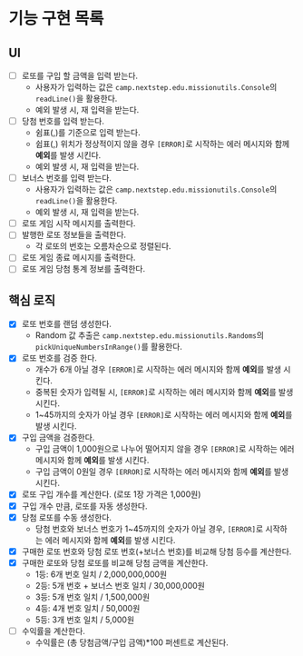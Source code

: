 # 기능 구현 목록
## UI
- [ ] 로또를 구입 할 금액을 입력 받는다.
  - 사용자가 입력하는 값은 `camp.nextstep.edu.missionutils.Console`의 `readLine()`을 활용한다.
  - 예외 발생 시, 재 입력을 받는다.
- [ ] 당첨 번호를 입력 받는다.
  - 쉼표(,)를 기준으로 입력 받는다.
  - 쉽표(,) 위치가 정상적이지 않을 경우 `[ERROR]`로 시작하는 에러 메시지와 함께 **예외**를 발생 시킨다.
  - 예외 발생 시, 재 입력을 받는다.
- [ ] 보너스 번호를 입력 받는다.
  - 사용자가 입력하는 값은 `camp.nextstep.edu.missionutils.Console`의 `readLine()`을 활용한다.
  - 예외 발생 시, 재 입력을 받는다.
- [ ] 로또 게임 시작 메시지를 출력한다.
- [ ] 발행한 로또 정보들을 출력한다.
  - 각 로또의 번호는 오름차순으로 정렬된다.
- [ ] 로또 게임 종료 메시지를 출력한다.
- [ ] 로또 게임 당첨 통계 정보를 출력한다.

## 핵심 로직
- [x] 로또 번호를 랜덤 생성한다.
  - Random 값 추출은 `camp.nextstep.edu.missionutils.Randoms`의 `pickUniqueNumbersInRange()`를 활용한다.
- [x] 로또 번호를 검증 한다.
  - 개수가 6개 아닐 경우 `[ERROR]`로 시작하는 에러 메시지와 함께 **예외**를 발생 시킨다.
  - 중복된 숫자가 입력될 시, `[ERROR]`로 시작하는 에러 메시지와 함께 **예외**를 발생 시킨다.
  - 1~45까지의 숫자가 아닐 경우 `[ERROR]`로 시작하는 에러 메시지와 함께 **예외**를 발생 시킨다.
- [x] 구입 금액을 검증한다.
  - 구입 금액이 1,000원으로 나누어 떨어지지 않을 경우 `[ERROR]`로 시작하는 에러 메시지와 함께 **예외**를 발생 시킨다.
  - 구입 금액이 0원일 경우 `[ERROR]`로 시작하는 에러 메시지와 함께 **예외**를 발생 시킨다.
- [x] 로또 구입 개수를 계산한다. (로또 1장 가격은 1,000원)
- [x] 구입 개수 만큼, 로또를 자동 생성한다.
- [x] 당첨 로또를 수동 생성한다.
  - 당첨 번호와 보너스 번호가 1~45까지의 숫자가 아닐 경우, `[ERROR]`로 시작하는 에러 메시지와 함께 **예외**를 발생 시킨다.
- [x] 구매한 로또 번호와 당첨 로또 번호(+보너스 번호)를 비교해 당첨 등수를 계산한다.
- [x] 구매한 로또와 당첨 로또를 비교해 당첨 금액을 계산한다.
  - 1등: 6개 번호 일치 / 2,000,000,000원
  - 2등: 5개 번호 + 보너스 번호 일치 / 30,000,000원
  - 3등: 5개 번호 일치 / 1,500,000원
  - 4등: 4개 번호 일치 / 50,000원
  - 5등: 3개 번호 일치 / 5,000원
- [ ] 수익률을 계산한다.
  - 수익률은 (총 당첨금액/구입 금액)*100 퍼센트로 계산된다.

